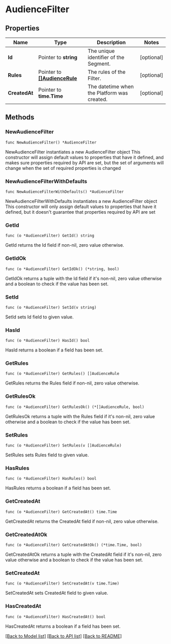 # AudienceFilter

## Properties

Name | Type | Description | Notes
------------ | ------------- | ------------- | -------------
**Id** | Pointer to **string** | The unique identifier of the Segment. | [optional] 
**Rules** | Pointer to [**[]AudienceRule**](AudienceRule.md) | The rules of the Filter. | [optional] 
**CreatedAt** | Pointer to **time.Time** | The datetime when the Platform was created. | [optional] 

## Methods

### NewAudienceFilter

`func NewAudienceFilter() *AudienceFilter`

NewAudienceFilter instantiates a new AudienceFilter object
This constructor will assign default values to properties that have it defined,
and makes sure properties required by API are set, but the set of arguments
will change when the set of required properties is changed

### NewAudienceFilterWithDefaults

`func NewAudienceFilterWithDefaults() *AudienceFilter`

NewAudienceFilterWithDefaults instantiates a new AudienceFilter object
This constructor will only assign default values to properties that have it defined,
but it doesn't guarantee that properties required by API are set

### GetId

`func (o *AudienceFilter) GetId() string`

GetId returns the Id field if non-nil, zero value otherwise.

### GetIdOk

`func (o *AudienceFilter) GetIdOk() (*string, bool)`

GetIdOk returns a tuple with the Id field if it's non-nil, zero value otherwise
and a boolean to check if the value has been set.

### SetId

`func (o *AudienceFilter) SetId(v string)`

SetId sets Id field to given value.

### HasId

`func (o *AudienceFilter) HasId() bool`

HasId returns a boolean if a field has been set.

### GetRules

`func (o *AudienceFilter) GetRules() []AudienceRule`

GetRules returns the Rules field if non-nil, zero value otherwise.

### GetRulesOk

`func (o *AudienceFilter) GetRulesOk() (*[]AudienceRule, bool)`

GetRulesOk returns a tuple with the Rules field if it's non-nil, zero value otherwise
and a boolean to check if the value has been set.

### SetRules

`func (o *AudienceFilter) SetRules(v []AudienceRule)`

SetRules sets Rules field to given value.

### HasRules

`func (o *AudienceFilter) HasRules() bool`

HasRules returns a boolean if a field has been set.

### GetCreatedAt

`func (o *AudienceFilter) GetCreatedAt() time.Time`

GetCreatedAt returns the CreatedAt field if non-nil, zero value otherwise.

### GetCreatedAtOk

`func (o *AudienceFilter) GetCreatedAtOk() (*time.Time, bool)`

GetCreatedAtOk returns a tuple with the CreatedAt field if it's non-nil, zero value otherwise
and a boolean to check if the value has been set.

### SetCreatedAt

`func (o *AudienceFilter) SetCreatedAt(v time.Time)`

SetCreatedAt sets CreatedAt field to given value.

### HasCreatedAt

`func (o *AudienceFilter) HasCreatedAt() bool`

HasCreatedAt returns a boolean if a field has been set.


[[Back to Model list]](../README.md#documentation-for-models) [[Back to API list]](../README.md#documentation-for-api-endpoints) [[Back to README]](../README.md)


